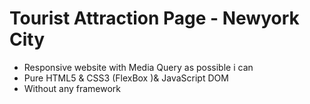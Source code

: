#  Tourist Attraction Page - Newyork City
- Responsive website with Media Query as possible i can
- Pure HTML5 & CSS3 (FlexBox )& JavaScript DOM
- Without any framework
